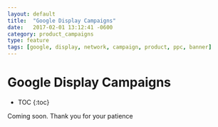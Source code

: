 ```yaml
---
layout: default
title:  "Google Display Campaigns"
date:   2017-02-01 13:12:41 -0600
category: product_campaigns
type: feature
tags: [google, display, network, campaign, product, ppc, banner]
---
```


# Google Display Campaigns

* TOC
{:toc}

Coming soon. Thank you for your patience